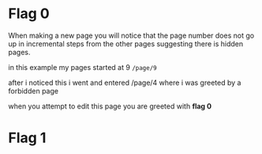 # Flag 0
When making a new page you will notice that the page number does not go up in incremental steps from the other pages suggesting there is hidden pages.

in this example my pages started at 9 ```/page/9```

after i noticed this i went and entered /page/4 where i was greeted by a forbidden page

when you attempt to edit this page you are greeted with **flag 0**

# Flag 1
